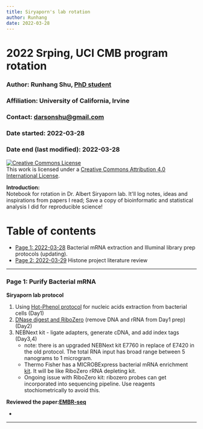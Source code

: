 ```yaml
---
title: Siryaporn's lab rotation 
author: Runhang 
date: 2022-03-28
---
```



# 2022 Srping, UCI CMB program rotation 

### Author: Runhang Shu, [PhD student](www.runhangshu.com)      
### Affiliation: University of California, Irvine 
### Contact: darsonshu@gmail.com

### Date started: 2022-03-28
### Date end (last modified): 2022-03-28

<a rel="license" href="http://creativecommons.org/licenses/by/4.0/"><img alt="Creative Commons License" style="border-width:0" src="https://i.creativecommons.org/l/by/4.0/88x31.png" /></a><br />This work is licensed under a <a rel="license" href="http://creativecommons.org/licenses/by/4.0/">Creative Commons Attribution 4.0 International License</a>.    

**Introduction:**    
Notebook for rotation in Dr. Albert Siryaporn lab. It'll log notes, ideas and inspirations from papers I read; Save a copy of bioinformatic and statistical analysis I did for reproducible science!


# Table of contents    
* [Page 1: 2022-03-28](#id-section1) Bacterial mRNA extraction and Illuminal library prep protocols (updating).
* [Page 2: 2022-03-29](#id-section2) Histone project literature review


------

<div id='id-section1'/>    

### Page 1: Purify Bacterial mRNA 

**Siryaporn lab protocol**

1. Using [Hot-Phenol protocol](http://128.200.44.3/web/protocols%20and%20recipes/RNA_prep_hotphenol.pdf) for nucleic acids extraction from bacterial cells (Day1)
2. [DNase digest and RiboZero](http://128.200.44.3/web/protocols%20and%20recipes/RNAseq_NEBNext.pdf) (remove DNA and rRNA from Day1 prep) (Day2)
3. NEBNext kit - ligate adapters, generate cDNA, and add index tags (Day3,4)
    - note: there is an upgraded NEBNext kit E7760 in replace of E7420 in the old protocol. The total RNA input has broad range between 5 nanograms to 1 microgram. 
    - Thermo Fisher has a MICROBExpress bacterial mRNA enrichment [kit](https://www.thermofisher.com/us/en/home/references/ambion-tech-support/rna-isolation/tech-notes/purify-bacterial-mrna.html). It will be like RiboZero rRNA depleting kit.
    - Ongoing issue with RiboZero kit: ribozero probes can get incorporated into sequencing pipeline. Use reagents stochiometrically to avoid this. 

**Reviewed the paper:[EMBR-seq](https://bmcgenomics.biomedcentral.com/articles/10.1186/s12864-020-07134-4)**

- 
------

<div id='id-section2'/> 
